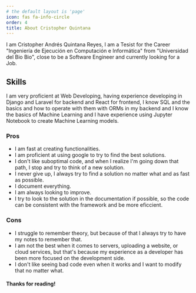 ```yaml
---
# the default layout is 'page'
icon: fas fa-info-circle
order: 4
title: About Cristopher Quintana
---
```


I am Cristopher Andrés Quintana Reyes, I am a Tesist for the Career "Ingeniería de Ejecución en 
Computación e Informática" from "Universidad del Bio Bio", close to be a Software Engineer and
currently looking for a Job.

## Skills

I am very proficient at Web Developing, having experience developing in Django and Laravel for
backend and React for frontend, I know SQL and the basics and how to operate with them with ORMs
in my backend and I know the basics of Machine Learning and I have experience using Jupyter Notebook
to create Machine Learning models.

### Pros

- I am fast at creating functionalities.
- I am proficient at using google to try to find the best solutions.
- I don't like suboptimal code, and when I realize I'm going down that path, I stop and try to think
of a new solution.
- I never give up, I always try to find a solution no matter what and as fast as possible.
- I document everything.
- I am always looking to improve.
- I try to look to the solution in the documentation if possible, so the code can be consistent with
the framework and be more eficcient.

### Cons

- I struggle to remember theory, but because of that I always try to have my notes to remember that.
- I am not the best when it comes to servers, uploading a website, or cloud services, but that's because my experience as a developer 
has been more focused on the development side.
- I don't like seeing bad code even when it works and I want to modify that no matter what.

#### Thanks for reading!
